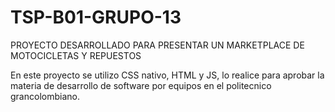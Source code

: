 # TSP-B01-GRUPO-13
PROYECTO DESARROLLADO PARA PRESENTAR UN MARKETPLACE DE MOTOCICLETAS Y REPUESTOS

En este proyecto se utilizo CSS nativo, HTML y JS, lo realice para aprobar la materia de desarrollo de software por equipos en el politecnico grancolombiano.
